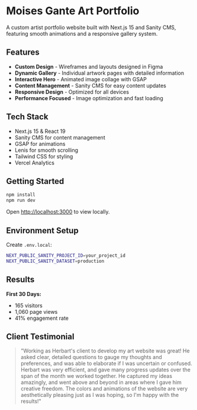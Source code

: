 # Moises Gante Art Portfolio

A custom artist portfolio website built with Next.js 15 and Sanity CMS, featuring smooth animations and a responsive gallery system.

## Features

- **Custom Design** - Wireframes and layouts designed in Figma
- **Dynamic Gallery** - Individual artwork pages with detailed information
- **Interactive Hero** - Animated image collage with GSAP
- **Content Management** - Sanity CMS for easy content updates
- **Responsive Design** - Optimized for all devices
- **Performance Focused** - Image optimization and fast loading

## Tech Stack

- Next.js 15 & React 19
- Sanity CMS for content management
- GSAP for animations
- Lenis for smooth scrolling
- Tailwind CSS for styling
- Vercel Analytics

## Getting Started

```bash
npm install
npm run dev
```

Open [http://localhost:3000](http://localhost:3000) to view locally.

## Environment Setup

Create `.env.local`:

```bash
NEXT_PUBLIC_SANITY_PROJECT_ID=your_project_id
NEXT_PUBLIC_SANITY_DATASET=production
```

## Results

**First 30 Days:**
- 165 visitors
- 1,060 page views  
- 41% engagement rate

## Client Testimonial

> "Working as Herbart's client to develop my art website was great! He asked clear, detailed questions to gauge my thoughts and preferences, and was able to elaborate if I was uncertain or confused. Herbart was very efficient, and gave many progress updates over the span of the month we worked together. He captured my ideas amazingly, and went above and beyond in areas where I gave him creative freedom. The colors and animations of the website are very aesthetically pleasing just as I was hoping, so I'm happy with the results!"
